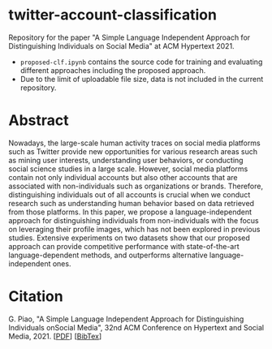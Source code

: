 # twitter-account-classification
Repository for the paper "A Simple Language Independent Approach for Distinguishing
Individuals on Social Media" at ACM Hypertext 2021.

- ```proposed-clf.ipynb``` contains the source code for training and evaluating different approaches including the proposed approach.
- Due to the limit of uploadable file size, data is not included in the current repository.



# Abstract
Nowadays, the large-scale human activity traces on social media
platforms such as Twitter provide new opportunities for various
research areas such as mining user interests, understanding user
behaviors, or conducting social science studies in a large scale. However,
social media platforms contain not only individual accounts
but also other accounts that are associated with non-individuals
such as organizations or brands. Therefore, distinguishing individuals
out of all accounts is crucial when we conduct research such
as understanding human behavior based on data retrieved from
those platforms. In this paper, we propose a language-independent
approach for distinguishing individuals from non-individuals with
the focus on leveraging their profile images, which has not been explored
in previous studies. Extensive experiments on two datasets
show that our proposed approach can provide competitive performance
with state-of-the-art language-dependent methods, and
outperforms alternative language-independent ones.



# Citation
G. Piao, "A Simple Language Independent Approach for Distinguishing Individuals onSocial Media", 32nd ACM Conference on Hypertext and Social Media, 2021. [[PDF](https://parklize.github.io/publications/HT2021.pdf)] [[BibTex](https://parklize.github.io/bib/HT2021.bib)]

